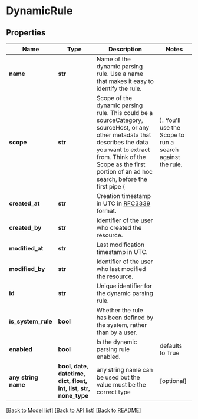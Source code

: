 # DynamicRule


## Properties
Name | Type | Description | Notes
------------ | ------------- | ------------- | -------------
**name** | **str** | Name of the dynamic parsing rule. Use a name that makes it easy to identify the rule. | 
**scope** | **str** | Scope of the dynamic parsing rule. This could be a sourceCategory, sourceHost, or any other metadata that describes the data you want to extract from. Think of the Scope as the first portion of an ad hoc search, before the first pipe ( | ). You&#39;ll use the Scope to run a search against the rule. | 
**created_at** | **str** | Creation timestamp in UTC in [RFC3339](https://tools.ietf.org/html/rfc3339) format. | 
**created_by** | **str** | Identifier of the user who created the resource. | 
**modified_at** | **str** | Last modification timestamp in UTC. | 
**modified_by** | **str** | Identifier of the user who last modified the resource. | 
**id** | **str** | Unique identifier for the dynamic parsing rule. | 
**is_system_rule** | **bool** | Whether the rule has been defined by the system, rather than by a user. | 
**enabled** | **bool** | Is the dynamic parsing rule enabled. | defaults to True
**any string name** | **bool, date, datetime, dict, float, int, list, str, none_type** | any string name can be used but the value must be the correct type | [optional]

[[Back to Model list]](../README.md#documentation-for-models) [[Back to API list]](../README.md#documentation-for-api-endpoints) [[Back to README]](../README.md)


